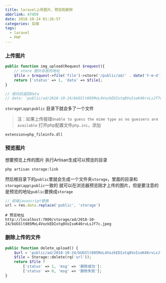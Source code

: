 ```yaml
---
title: laravel上传图片、预览和删除
abbrlink: 47459
date: 2018-10-24 01:26:57
categories: 后端
tags:
  - laravel
  - PHP
---
```


### 上传图片
```php
public function img_upload(Request $request){
    // store 图片存放的地址
    $file = $request->file('file')->store('/public/ad/' . date('Y-m-d'));
    return ['status' => 1, 'data' => $file];
}

// 成功后返回data
// data: 'public/ad/2018-10-24/bUGSlt805MoL4VozkEDIxtq8VoIsoK46rvLsJf7c.jpeg'
```
`storage\app\public` 目录下就会多了一个文件

>注：如果上传报错`Unable to guess the mime type as no guessers are available`
打开php配置文件`php.ini`，添加
```
extension=php_fileinfo.dll
```

### 预览图片
想要预览上传的图片
执行Artisan生成可以预览的目录
```
php artisan storage:link
```
然后根目录下的`public`里就会生成一个文件夹`storage`，里面的目录和 `storage\app\public`一致的
就可以在浏览器预览刚才上传的图片，但是要注意的是预览的地址`public`要换成`storage`
```javascript
// 前端javascript替换
url = res.data.replace('public', 'storage')
```

```
# 预览地址
http://localhost:7000/storage/ad/2018-10-24/bUGSlt805MoL4VozkEDIxtq8VoIsoK46rvLsJf7c.jpeg
```

### 删除上传的文件
```php
public function delete_upload() {
    $url = 'public/ad/2018-10-24/bUGSlt805MoL4VozkEDIxtq8VoIsoK46rvLsJf7c.jpeg'
    $file = Storage::delete(rq('url'));
    return $file ?
        ['status' => 1, 'msg' => '删除成功']:
        ['status' => 0, 'msg' => '删除失败'];
}
```
